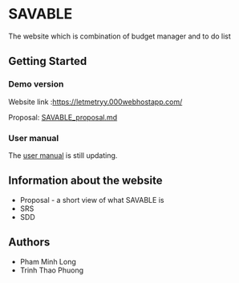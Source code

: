 # **SAVABLE**

The website which is combination of budget manager and to do list

## Getting Started

### Demo version

Website link :https://letmetryy.000webhostapp.com/

Proposal: [SAVABLE_proposal.md](https://github.com/PhuongPhg/SAVABLE/blob/master/SAVABLE_proposal.md)

### User manual

The [user manual]() is still updating.

## Information about the website

- Proposal - a short view of what SAVABLE is
- SRS
- SDD

## Authors

- Pham Minh Long
- Trinh Thao Phuong